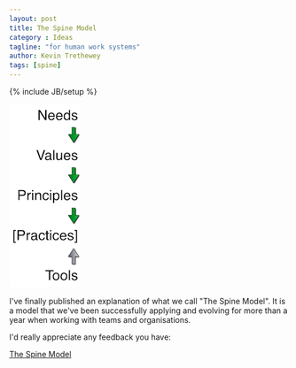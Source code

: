 ```yaml
---
layout: post
title: The Spine Model
category : Ideas
tagline: "for human work systems"
author: Kevin Trethewey
tags: [spine]
---
```

{% include JB/setup %}

![image](/assets/images/spine.png)

I've finally published an explanation of what we call "The Spine Model". It is a model that we've been successfully applying and evolving for more than a year when working with teams and organisations.

I'd really appreciate any feedback you have:


[The Spine Model](http://spine.wiki "Spine")